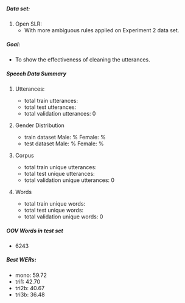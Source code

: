 ##### Data set:

1. Open SLR:
    * With more ambiguous rules applied on Experiment 2 data set.

##### Goal:
- To show the effectiveness of cleaning the utterances.

##### Speech Data Summary

1. Utterances:
    * total train utterances: 
    * total test utterances: 
    * total validation utterances: 0

2. Gender Distribution
    * train dataset Male: % Female: %
    * test dataset Male: % Female: %

3. Corpus
    * total train unique utterances: 
    * total test unique utterances: 
    * total validation  unique utterances: 0

4. Words
    * total train unique words: 
    * total test unique words: 
    * total validation  unique words: 0

##### OOV Words in test set

- 6243

##### Best WERs:

- mono: 59.72
- tri1: 42.70
- tri2b: 40.67
- tri3b: 36.48